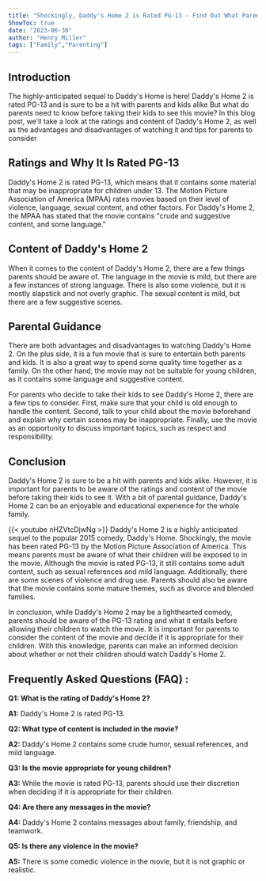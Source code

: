 ```yaml
---
title: "Shockingly, Daddy's Home 2 is Rated PG-13 - Find Out What Parents Need to Know!"
ShowToc: true 
date: "2023-06-30"
author: "Henry Miller" 
tags: ["Family","Parenting"]
---
```

## Introduction

The highly-anticipated sequel to Daddy's Home is here! Daddy's Home 2 is rated PG-13 and is sure to be a hit with parents and kids alike But what do parents need to know before taking their kids to see this movie? In this blog post, we'll take a look at the ratings and content of Daddy's Home 2, as well as the advantages and disadvantages of watching it and tips for parents to consider 

## Ratings and Why It Is Rated PG-13

Daddy's Home 2 is rated PG-13, which means that it contains some material that may be inappropriate for children under 13. The Motion Picture Association of America (MPAA) rates movies based on their level of violence, language, sexual content, and other factors. For Daddy's Home 2, the MPAA has stated that the movie contains "crude and suggestive content, and some language." 

## Content of Daddy's Home 2

When it comes to the content of Daddy's Home 2, there are a few things parents should be aware of. The language in the movie is mild, but there are a few instances of strong language. There is also some violence, but it is mostly slapstick and not overly graphic. The sexual content is mild, but there are a few suggestive scenes. 

## Parental Guidance

There are both advantages and disadvantages to watching Daddy's Home 2. On the plus side, it is a fun movie that is sure to entertain both parents and kids. It is also a great way to spend some quality time together as a family. On the other hand, the movie may not be suitable for young children, as it contains some language and suggestive content. 

For parents who decide to take their kids to see Daddy's Home 2, there are a few tips to consider. First, make sure that your child is old enough to handle the content. Second, talk to your child about the movie beforehand and explain why certain scenes may be inappropriate. Finally, use the movie as an opportunity to discuss important topics, such as respect and responsibility. 

## Conclusion

Daddy's Home 2 is sure to be a hit with parents and kids alike. However, it is important for parents to be aware of the ratings and content of the movie before taking their kids to see it. With a bit of parental guidance, Daddy's Home 2 can be an enjoyable and educational experience for the whole family.

{{< youtube nHZVtcDjwNg >}} 
Daddy's Home 2 is a highly anticipated sequel to the popular 2015 comedy, Daddy's Home. Shockingly, the movie has been rated PG-13 by the Motion Picture Association of America. This means parents must be aware of what their children will be exposed to in the movie. Although the movie is rated PG-13, it still contains some adult content, such as sexual references and mild language. Additionally, there are some scenes of violence and drug use. Parents should also be aware that the movie contains some mature themes, such as divorce and blended families. 

In conclusion, while Daddy's Home 2 may be a lighthearted comedy, parents should be aware of the PG-13 rating and what it entails before allowing their children to watch the movie. It is important for parents to consider the content of the movie and decide if it is appropriate for their children. With this knowledge, parents can make an informed decision about whether or not their children should watch Daddy's Home 2.

## Frequently Asked Questions (FAQ) :
**Q1: What is the rating of Daddy's Home 2?**

**A1:** Daddy's Home 2 is rated PG-13.

**Q2: What type of content is included in the movie?**

**A2:** Daddy's Home 2 contains some crude humor, sexual references, and mild language.

**Q3: Is the movie appropriate for young children?**

**A3:** While the movie is rated PG-13, parents should use their discretion when deciding if it is appropriate for their children.

**Q4: Are there any messages in the movie?**

**A4:** Daddy's Home 2 contains messages about family, friendship, and teamwork.

**Q5: Is there any violence in the movie?**

**A5:** There is some comedic violence in the movie, but it is not graphic or realistic.



